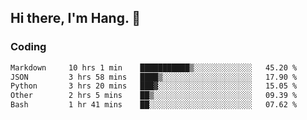 ## Hi there, I'm Hang. 👋

### Coding

<!--START_SECTION:waka-->

```txt
Markdown     10 hrs 1 min    ███████████▒░░░░░░░░░░░░░   45.20 %
JSON         3 hrs 58 mins   ████▒░░░░░░░░░░░░░░░░░░░░   17.90 %
Python       3 hrs 20 mins   ███▓░░░░░░░░░░░░░░░░░░░░░   15.05 %
Other        2 hrs 5 mins    ██▒░░░░░░░░░░░░░░░░░░░░░░   09.39 %
Bash         1 hr 41 mins    ██░░░░░░░░░░░░░░░░░░░░░░░   07.62 %
```

<!--END_SECTION:waka-->
